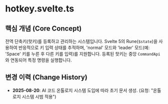 # hotkey.svelte.ts

## 핵심 개념 (Core Concept)
전역 단축키(핫키)를 등록하고 관리하는 시스템입니다. Svelte 5의 Rune(`$state`)을 사용하여 반응적으로 키 입력 상태를 추적하며, 'normal' 모드와 'leader' 모드(예: 'Space' 키를 누른 후 다른 키를 입력)를 지원합니다. 등록된 핫키는 중앙 `CommandApi`와 연동되어 특정 명령을 실행합니다.

## 변경 이력 (Change History)
- **2025-08-20**: AI 코드 온톨로지 시스템 도입에 따라 초기 문서 생성. (요청: "온톨로지 시스템 시범 적용")
